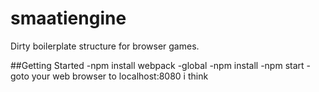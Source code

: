 # smaatiengine
Dirty boilerplate structure for browser games.

##Getting Started
-npm install webpack -global
-npm install
-npm start
-goto your web browser to localhost:8080 i think
